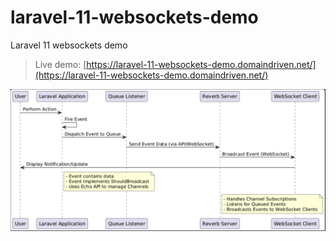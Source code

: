 # laravel-11-websockets-demo
Laravel 11 websockets demo
> Live demo: [https://laravel-11-websockets-demo.domaindriven.net/](https://laravel-11-websockets-demo.domaindriven.net/)
<p align="center"><a href="https://laravel-11-websockets-demo.domaindriven.net/" target="_blank"><img src="public/images/websockets-laravel11.png" width="800" alt="Laravel Logo"></a></p>


